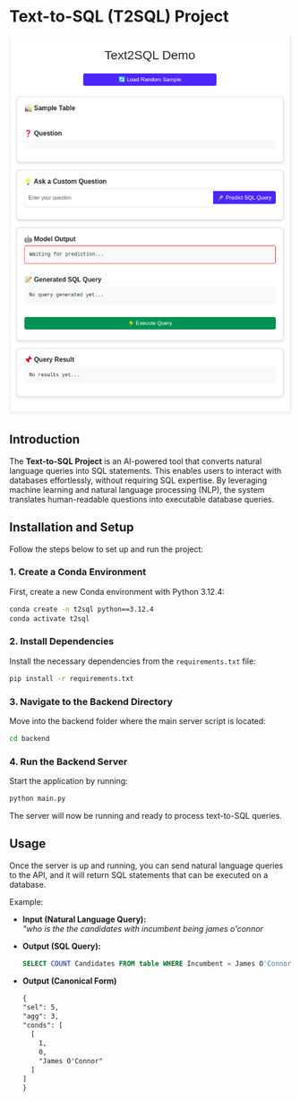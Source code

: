 # Text-to-SQL (T2SQL) Project

![Text-to-SQL Banner](demo.png) 

## Introduction

The **Text-to-SQL Project** is an AI-powered tool that converts natural language queries into SQL statements. This enables users to interact with databases effortlessly, without requiring SQL expertise. By leveraging machine learning and natural language processing (NLP), the system translates human-readable questions into executable database queries.

## Installation and Setup

Follow the steps below to set up and run the project:

### 1. Create a Conda Environment

First, create a new Conda environment with Python 3.12.4:

```sh
conda create -n t2sql python==3.12.4
conda activate t2sql
```

### 2. Install Dependencies

Install the necessary dependencies from the `requirements.txt` file:

```sh
pip install -r requirements.txt
```

### 3. Navigate to the Backend Directory

Move into the backend folder where the main server script is located:

```sh
cd backend
```

### 4. Run the Backend Server

Start the application by running:

```sh
python main.py
```

The server will now be running and ready to process text-to-SQL queries.

## Usage

Once the server is up and running, you can send natural language queries to the API, and it will return SQL statements that can be executed on a database.

Example:

- **Input (Natural Language Query):**  
  *"who is the the candidates with incumbent being james o'connor*

- **Output (SQL Query):**  
  ```sql
  SELECT COUNT Candidates FROM table WHERE Incumbent = James O'Connor;
  ```
- **Output (Canonical Form)**
  ```
  {
  "sel": 5,
  "agg": 3,
  "conds": [
    [
      1,
      0,
      "James O'Connor"
    ]
  ]
  }
  ```

